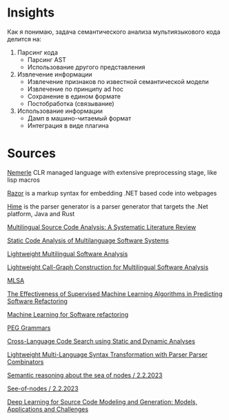 # Insights

Как я понимаю, задача семантического анализа мультиязыкового кода делится на:
1. Парсинг кода
    - Парсинг AST
    - Использование другого представления
1. Извлечение информации
    - Извлечение признаков по известной семантической модели
    - Извлечение по принципу ad hoc
    - Сохранение в едином формате
    - Постобработка (связывание)
1. Использование информации
    - Дамп в машино-читаемый формат
    - Интеграция в виде плагина
# Sources

[Nemerle](http://nemerle.org/About) CLR managed language with extensive preprocessing stage, like lisp macros

[Razor](https://learn.microsoft.com/en-us/aspnet/core/mvc/views/razor?view=aspnetcore-6.0) is a markup syntax for embedding .NET based code into webpages

[Hime](https://github.com/cenotelie/hime) is the parser generator is a parser generator that targets the .Net platform, Java and Rust

[Multilingual Source Code Analysis: A Systematic Literature Review](https://ieeexplore.ieee.org/abstract/document/7953501)

[Static Code Analysis of Multilanguage Software Systems](https://arxiv.org/pdf/1906.00815.pdf)

[Lightweight Multilingual Software Analysis](https://arxiv.org/abs/1808.01210)

[Lightweight Call-Graph Construction for Multilingual Software Analysis](https://arxiv.org/abs/1808.01213)

[MLSA](https://github.com/MultilingualStaticAnalysis/MLSA)

[The Effectiveness of Supervised Machine Learning Algorithms in Predicting Software Refactoring](https://arxiv.org/abs/2001.03338)

[Machine Learning for Software refactoring](https://github.com/refactoring-ai/predicting-refactoring-ml)

[PEG Grammars](https://en.wikipedia.org/wiki/Parsing_expression_grammar)

[Cross-Language Code Search using Static and Dynamic Analyses](https://dl.acm.org/doi/pdf/10.1145/3468264.3468538)

[Lightweight Multi-Language Syntax Transformation
with Parser Parser Combinators](https://dl.acm.org/doi/pdf/10.1145/3314221.3314589)

[Semantic reasoning about the sea of nodes / 2.2.2023](https://www.researchgate.net/publication/323333737_Semantic_reasoning_about_the_sea_of_nodes)

[See-of-nodes / 2.2.2023](https://darksi.de/d.sea-of-nodes/)

[Deep Learning for Source Code Modeling and Generation: Models, Applications and Challenges](https://arxiv.org/pdf/2002.05442.pdf)